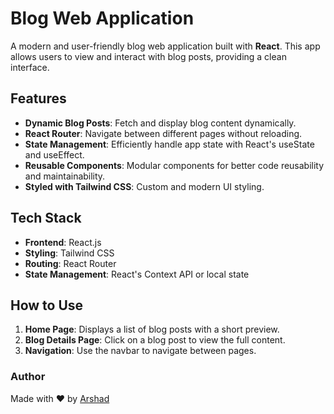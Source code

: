 


# Blog Web Application  

A modern and user-friendly blog web application built with **React**. This app allows users to view and interact with blog posts, providing a clean interface.  

## Features  

- **Dynamic Blog Posts**: Fetch and display blog content dynamically.  
- **React Router**: Navigate between different pages without reloading.  
- **State Management**: Efficiently handle app state with React's useState and useEffect.  
- **Reusable Components**: Modular components for better code reusability and maintainability.  
- **Styled with Tailwind CSS**: Custom and modern UI styling. 

## Tech Stack  

- **Frontend**: React.js  
- **Styling**: Tailwind CSS  
- **Routing**: React Router  
- **State Management**: React's Context API or local state  

## How to Use  

1. **Home Page**: Displays a list of blog posts with a short preview.  
2. **Blog Details Page**: Click on a blog post to view the full content.  
3. **Navigation**: Use the navbar to navigate between pages.  


### Author  

Made with ❤️ by [Arshad](https://github.com/Arshad-dev90)
